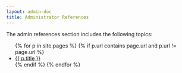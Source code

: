 ```yaml
---
layout: admin-doc
title: Administrator References
---
```


The admin references section includes the following topics:

<ul>
{% for p in site.pages %}
{% if p.url contains page.url and p.url != page.url %}
  <li><a href="{{ p.url }}">{{ p.title }}</a></li>
{% endif %}
{% endfor %}
</ul>
